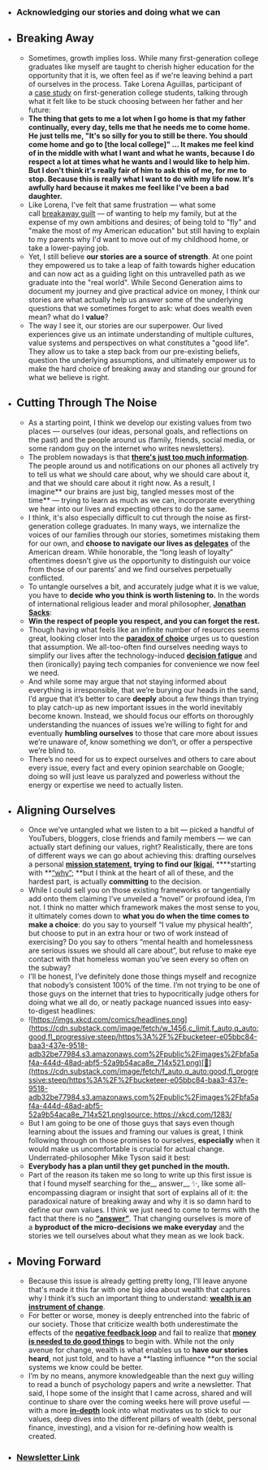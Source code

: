 - ### Acknowledging our stories and doing what we can
- ## Breaking Away
    - Sometimes, growth implies loss. While many first-generation college graduates like myself are taught to cherish higher education for the opportunity that it is, we often feel as if we're leaving behind a part of ourselves in the process. Take Lorena Aguillas, participant of a [case study](https://www.jstor.org/stable/1084908?seq=1) on first-generation college students, talking through what it felt like to be stuck choosing between her father and her future:
    - __The thing that gets to me a lot when I go home is that my father continually, every day, tells me that he needs me to come home. He just tells me, "It's so silly for you to still be there. You should come home and go to [the local college]" ... It makes me feel kind of in the middle with what I want and what he wants, because I do respect a lot at times what he wants and I would like to help him. But I don't think it's really fair of him to ask this of me, for me to stop. Because this is really what I want to do with my life now. It's awfully hard because it makes me feel like I've been a bad daughter.__
    - Like Lorena, I've felt that same frustration — what some call [breakaway guilt](https://www.washingtonpost.com/posteverything/wp/2015/06/03/guilt-is-one-of-the-biggest-struggles-first-generation-college-students-face/) — of wanting to help my family, but at the expense of my own ambitions and desires; of being told to "fly" and "make the most of my American education" but still having to explain to my parents why I'd want to move out of my childhood home, or take a lower-paying job.
    - Yet, I still believe **our stories are a source of strength**. At one point they empowered us to take a leap of faith towards higher education and can now act as a guiding light on this untravelled path as we graduate into the "real world". While Second Generation aims to document my journey and give practical advice on money, I think our stories are what actually help us answer some of the underlying questions that we sometimes forget to ask: what does wealth even mean? what do I __value__?
    - The way I see it, our stories are our superpower. Our lived experiences give us an intimate understanding of multiple cultures, value systems and perspectives on what constitutes a "good life". They allow us to take a step back from our pre-existing beliefs, question the underlying assumptions, and ultimately empower us to make the hard choice of breaking away and standing our ground for what we believe is right.
- ## Cutting Through The Noise
    - As a starting point, I think we develop our existing values from two places — ourselves (our ideas, personal goals, and reflections on the past) and the people around us (family, friends, social media, or some random guy on the internet who writes newsletters).
    - The problem nowadays is that **[there's just too much information](https://blog.microfocus.com/how-much-data-is-created-on-the-internet-each-day/)**. The people around us and notifications on our phones all actively try to tell us what we should care about, why we should care about it, and that we should care about it right now. As a result, I imagine** our brains are just big, tangled messes most of the time** — trying to learn as much as we can, incorporate everything we hear into our lives and expecting others to do the same.
    - I think, it's also especially difficult to cut through the noise as first-generation college graduates. In many ways, we internalize the voices of our families through our stories, sometimes mistaking them for our own, and **choose to navigate our lives as [delegates](https://tomprof.stanford.edu/posting/1084)** of the American dream. While honorable, the “long leash of loyalty” oftentimes doesn’t give us the opportunity to distinguish our voice from those of our parents’ and we find ourselves perpetually conflicted.
    - To untangle ourselves a bit, and accurately judge what it is we value, you have to **decide** **who you think is worth listening to.** In the words of international religious leader and moral philosopher, **[Jonathan Sacks](https://tim.blog/2020/08/29/rabbi-lord-jonathan-sacks-transcript/)**:
    - __Win the respect of people you respect, and you can forget the rest.__
    - Though having what feels like an infinite number of resources seems great, looking closer into the **[paradox of choice](https://www.youtube.com/watch?v=VO6XEQIsCoM)** urges us to question that assumption. We all-too-often find ourselves needing ways to simplify our lives after the technology-induced **[decision fatigue](https://www.youtube.com/watch?v=NlcBA8s22BA&feature=emb_logo)** and then (ironically) paying tech companies for convenience we now feel we need.
    - And while some may argue that not staying informed about everything is irresponsible, that we’re burying our heads in the sand, I’d argue that it’s better to care __deeply__ about a few things than trying to play catch-up as new important issues in the world inevitably become known. Instead, we should focus our efforts on thoroughly understanding the nuances of issues we’re willing to fight for and eventually __humbling ourselves__ to those that care more about issues we’re unaware of, know something we don’t, or offer a perspective we’re blind to.
    - There’s no need for us to expect ourselves and others to care about every issue, every fact and every opinion searchable on Google; doing so will just leave us paralyzed and powerless without the energy or expertise we need to actually listen.
- ## Aligning Ourselves
    - Once we’ve untangled what we listen to a bit — picked a handful of YouTubers, bloggers, close friends and family members — we can actually start defining our values, right? Realistically, there are tons of different ways we can go about achieving this: drafting ourselves a personal **[mission statement](https://amzn.to/2K3xtud), **trying to find our** [Ikigai](https://www.ted.com/talks/tim_tamashiro_how_to_ikigai)**, ****starting with **[“why”](https://amzn.to/3pnVfkC); **but I think at the heart of all of these, and the hardest part, is actually __committing__ to the decision.
    - While I could sell you on those existing frameworks or tangentially add onto them claiming I’ve unveiled a “novel” or profound idea, I’m not. I think no matter which framework makes the most sense to you, it ultimately comes down to **what you do when the time comes to make a choice**: do you say to yourself “I value my physical health”, but choose to put in an extra hour or two of work instead of exercising? Do you say to others “mental health and homelessness are serious issues we should all care about”, but refuse to make eye contact with that homeless woman you’ve seen every so often on the subway?
    - I’ll be honest, I’ve definitely done those things myself and recognize that nobody’s consistent 100% of the time. I’m not trying to be one of those guys on the internet that tries to hypocritically judge others for doing what we all do, or neatly package nuanced issues into easy-to-digest headlines:
    - ![https://imgs.xkcd.com/comics/headlines.png](https://cdn.substack.com/image/fetch/w_1456,c_limit,f_auto,q_auto:good,fl_progressive:steep/https%3A%2F%2Fbucketeer-e05bbc84-baa3-437e-9518-adb32be77984.s3.amazonaws.com%2Fpublic%2Fimages%2Fbfa5af4a-444d-48ad-abf5-52a9b54aca8e_714x521.png)[🔗](https://cdn.substack.com/image/fetch/f_auto,q_auto:good,fl_progressive:steep/https%3A%2F%2Fbucketeer-e05bbc84-baa3-437e-9518-adb32be77984.s3.amazonaws.com%2Fpublic%2Fimages%2Fbfa5af4a-444d-48ad-abf5-52a9b54aca8e_714x521.png)source: https://xkcd.com/1283/
    - But I am going to be one of those guys that says even though learning about the issues and framing our values is great, I think following through on those promises to ourselves, __especially__ when it would make us uncomfortable is crucial for actual change. Underrated-philosopher Mike Tyson said it best:
    - __Everybody has a plan until they get punched in the mouth.__
    - Part of the reason its taken me so long to write up this first issue is that I found myself searching for the__ answer__ ✨, like some all-encompassing diagram or insight that sort of explains all of it: the paradoxical nature of breaking away and why it is so damn hard to define our own values. I think we just need to come to terms with the fact that there is no **[“answer”](https://www.netflix.com/title/80113701)**. That changing ourselves is more of a **byproduct of the micro-decisions we make everyday** and the stories we tell ourselves about what they mean as we look back.
- ## Moving Forward
    - Because this issue is already getting pretty long, I'll leave anyone that's made it this far with one big idea about wealth that captures why I think it’s such an important thing to understand: **[wealth is an instrument of change](https://www.youtube.com/watch?v=PMotykw0SIk)**.
    - For better or worse, money is deeply entrenched into the fabric of our society. Those that criticize wealth both underestimate the effects of the **[negative feedback loop](https://en.wikipedia.org/wiki/Knowledge_gap_hypothesis)** and fail to realize that **[money is needed to do good things](https://www.fastcompany.com/28699/money-and-meaning-life)** to begin with. While not the only avenue for change, wealth is what enables us to **have our stories heard**, not just told, and to have a **lasting influence **on the social systems we know could be better.
    - I’m by no means, anymore knowledgeable than the next guy willing to read a bunch of psychology papers and write a newsletter. That said, I hope some of the insight that I came across, shared and will continue to share over the coming weeks here will prove useful — with a more **[in-depth](https://www.jstor.org/stable/43852807?ab_segments=0%252Fbasic_search%252Fcontrol&refreqid=excelsior%3A38f2a7837222f503f591605e8129af44&seq=1)** look into what motivates us to stick to our values, deep dives into the different pillars of wealth (debt, personal finance, investing), and a vision for re-defining how wealth is created.
- ### [Newsletter Link](https://www.secondgen.co/p/figuring-out-what-we-value)
